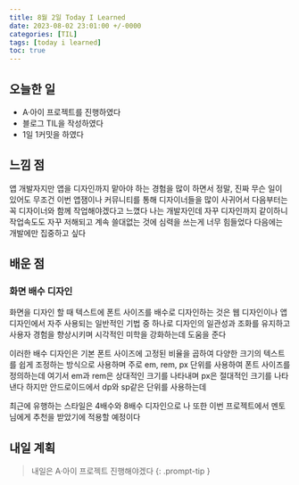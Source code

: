 ```yaml
---
title: 8월 2일 Today I Learned
date: 2023-08-02 23:01:00 +/-0000
categories: [TIL]
tags: [today i learned]
toc: true
---
```


## 오늘한 일

* A·아이 프로젝트를 진행하였다
* 블로그 TIL을 작성하였다
* 1일 1커밋을 하였다

## 느낌 점

앱 개발자지만 앱을 디자인까지 맡아야 하는 경험을 많이 하면서 정말, 진짜 무슨 일이 있어도 무조건 이번 앱잼이나 커뮤니티를 통해 디자이너들을 많이 사귀어서 다음부터는 꼭 디자이너와 함께 작업해야겠다고 느꼈다 나는 개발자인데 자꾸 디자인까지 같이하니 작업속도도 자꾸 저해되고 계속 쓸대없는 것에 심력을 쓰는게 너무 힘들었다 다음에는 개발에만 집중하고 싶다

## 배운 점

### 화면 배수 디자인

화면을 디자인 할 때 텍스트에 폰트 사이즈를 배수로 디자인하는 것은 웹 디자인이나 앱 디자인에서 자주 사용되는 일반적인 기법 중 하나로 디자인의 일관성과 조화를 유지하고 사용자 경험을 향상시키며 시각적인 미학을 강화하는데 도움을 준다

이러한 배수 디자인은 기본 폰트 사이즈에 고정된 비율을 곱하여 다양한 크기의 텍스트를 쉽게 조정하는 방식으로 사용하며 주로 em, rem, px 단위를 사용하여 폰트 사이즈를 정의하는데 여기서 em과 rem은 상대적인 크기를 나타내며 px은 절대적인 크기를 나타낸다 하지만
안드로이드에서 dp와 sp같은 단위를 사용하는데 

최근에 유행하는 스타일은 4배수와 8배수 디자인으로 나 또한 이번 프로젝트에서 멘토님에게 추천을 받았기에 적용할 예정이다

## 내일 계획

> 내일은 A·아이 프로젝트 진행해야겠다
{: .prompt-tip }
